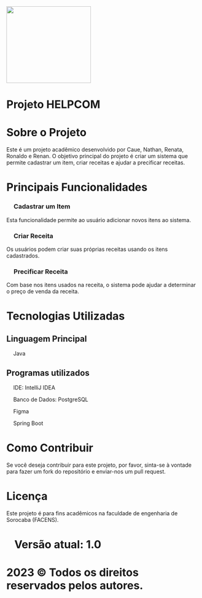 <img src="https://i.pinimg.com/originals/4c/c7/ee/4cc7eeb2de902c97ab2a3b6c0bd4c10b.gif" width="220" height="200"/>

# Projeto HELPCOM

# Sobre o Projeto
Este é um projeto acadêmico desenvolvido por Caue, Nathan, Renata, Ronaldo e Renan. O objetivo principal do projeto é criar um sistema que permite cadastrar um item, criar receitas e ajudar a precificar receitas.

# Principais Funcionalidades

### <img src="https://cdn-icons-png.flaticon.com/256/6742/6742656.png" width="15" height="15"/> Cadastrar um Item
Esta funcionalidade permite ao usuário adicionar novos itens ao sistema.

### <img src="https://cdn-icons-png.flaticon.com/256/683/683488.png" width="15" height="15"/> Criar Receita
Os usuários podem criar suas próprias receitas usando os itens cadastrados.

### <img src="https://cdn-icons-png.flaticon.com/256/2450/2450176.png" width="15" height="15"/> Precificar Receita 
Com base nos itens usados na receita, o sistema pode ajudar a determinar o preço de venda da receita.


# Tecnologias Utilizadas

## Linguagem Principal
<img src="https://cdn.jsdelivr.net/gh/devicons/devicon/icons/java/java-original.svg" width="14" height="14"/> Java


## Programas utilizados
<img src="https://cdn.jsdelivr.net/gh/devicons/devicon/icons/intellij/intellij-original.svg" width="14" height="14"/> IDE: IntelliJ IDEA


<img src="https://cdn.jsdelivr.net/gh/devicons/devicon/icons/postgresql/postgresql-original.svg" width="14" height="14"/> Banco de Dados: PostgreSQL


<img src="https://cdn.jsdelivr.net/gh/devicons/devicon/icons/figma/figma-original.svg" width="14" height="14"/> Figma 


<img src="https://cdn.jsdelivr.net/gh/devicons/devicon/icons/spring/spring-original.svg" width="14" height="14"/> Spring Boot

# Como Contribuir
Se você deseja contribuir para este projeto, por favor, sinta-se à vontade para fazer um fork do repositório e enviar-nos um pull request.

# Licença
Este projeto é para fins acadêmicos na faculdade de engenharia de Sorocaba (FACENS). 

# <img src="https://cdn.jsdelivr.net/gh/devicons/devicon/icons/spring/spring-original.svg](https://cdn-icons-png.flaticon.com/256/3098/3098186.png" width="14" height="14"/> Versão atual: 1.0

# 2023 © Todos os direitos reservados pelos autores.
